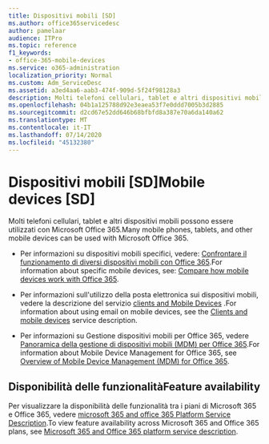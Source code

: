 ```yaml
---
title: Dispositivi mobili [SD]
ms.author: office365servicedesc
author: pamelaar
audience: ITPro
ms.topic: reference
f1_keywords:
- office-365-mobile-devices
ms.service: o365-administration
localization_priority: Normal
ms.custom: Adm_ServiceDesc
ms.assetid: a3ed4aa6-aab3-474f-909d-5f24f98128a3
description: Molti telefoni cellulari, tablet e altri dispositivi mobili possono essere utilizzati con Microsoft Office 365.
ms.openlocfilehash: 04b1a125788d92e3eaea53f7e0ddd7005b3d2885
ms.sourcegitcommit: d2cd67e52dd646b68bfbfd8a387e70a6da140a62
ms.translationtype: MT
ms.contentlocale: it-IT
ms.lasthandoff: 07/14/2020
ms.locfileid: "45132380"
---
```

# <a name="mobile-devices-sd"></a><span data-ttu-id="f0986-103">Dispositivi mobili [SD]</span><span class="sxs-lookup"><span data-stu-id="f0986-103">Mobile devices [SD]</span></span>

<span data-ttu-id="f0986-104">Molti telefoni cellulari, tablet e altri dispositivi mobili possono essere utilizzati con Microsoft Office 365.</span><span class="sxs-lookup"><span data-stu-id="f0986-104">Many mobile phones, tablets, and other mobile devices can be used with Microsoft Office 365.</span></span> 
  
- <span data-ttu-id="f0986-105">Per informazioni su dispositivi mobili specifici, vedere: [Confrontare il funzionamento di diversi dispositivi mobili con Office 365](https://go.microsoft.com/fwlink/p/?LinkId=282337).</span><span class="sxs-lookup"><span data-stu-id="f0986-105">For information about specific mobile devices, see: [Compare how mobile devices work with Office 365](https://go.microsoft.com/fwlink/p/?LinkId=282337).</span></span>
    
- <span data-ttu-id="f0986-106">Per informazioni sull'utilizzo della posta elettronica sui dispositivi mobili, vedere la descrizione del servizio [clients and Mobile Devices](../exchange-online-service-description/clients-and-mobile-devices.md) .</span><span class="sxs-lookup"><span data-stu-id="f0986-106">For information about using email on mobile devices, see the [Clients and mobile devices](../exchange-online-service-description/clients-and-mobile-devices.md) service description.</span></span> 
    
- <span data-ttu-id="f0986-107">Per informazioni su Gestione dispositivi mobili per Office 365, vedere [Panoramica della gestione di dispositivi mobili (MDM) per Office 365](https://go.microsoft.com/fwlink/?linkid=808602).</span><span class="sxs-lookup"><span data-stu-id="f0986-107">For information about Mobile Device Management for Office 365, see [Overview of Mobile Device Management (MDM) for Office 365](https://go.microsoft.com/fwlink/?linkid=808602).</span></span>
    
## <a name="feature-availability"></a><span data-ttu-id="f0986-108">Disponibilità delle funzionalità</span><span class="sxs-lookup"><span data-stu-id="f0986-108">Feature availability</span></span>

<span data-ttu-id="f0986-109">Per visualizzare la disponibilità delle funzionalità tra i piani di Microsoft 365 e Office 365, vedere [microsoft 365 and office 365 Platform Service Description](office-365-platform-service-description.md).</span><span class="sxs-lookup"><span data-stu-id="f0986-109">To view feature availability across Microsoft 365 and Office 365 plans, see [Microsoft 365 and Office 365 platform service description](office-365-platform-service-description.md).</span></span>
  

